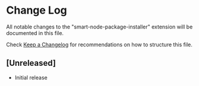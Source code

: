 # Change Log

All notable changes to the "smart-node-package-installer" extension will be documented in this file.

Check [Keep a Changelog](http://keepachangelog.com/) for recommendations on how to structure this file.

## [Unreleased]

- Initial release
